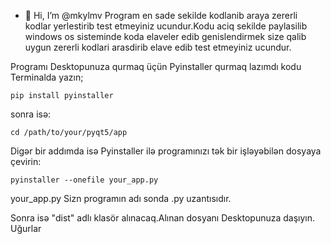 - 👋 Hi, I’m @mkylmv
Program en sade sekilde kodlanib araya zererli kodlar yerlestirib test etmeyiniz ucundur.Kodu aciq sekilde paylasilib windows os sisteminde koda elaveler edib
genislendirmek size qalib uygun zererli kodlari arasdirib elave edib test etmeyiniz ucundur.

Programı Desktopunuza qurmaq üçün Pyinstaller
qurmaq lazımdı kodu Terminalda yazın;

    pip install pyinstaller 

sonra isə:

    cd /path/to/your/pyqt5/app

Digər bir addımda isə Pyinstaller ilə programınızı
tək bir işləyəbilən dosyaya çevirin:

    pyinstaller --onefile your_app.py

your_app.py Sizn programın adı sonda .py uzantısıdır.

Sonra isə "dist" adlı klasör alınacaq.Alınan dosyanı Desktopunuza
daşıyın.
Uğurlar
<!---
mkylmv/mkylmv is a ✨ special ✨ repository because its `README.md` (this file) appears on your GitHub profile.
You can click the Preview link to take a look at your changes.
--->
